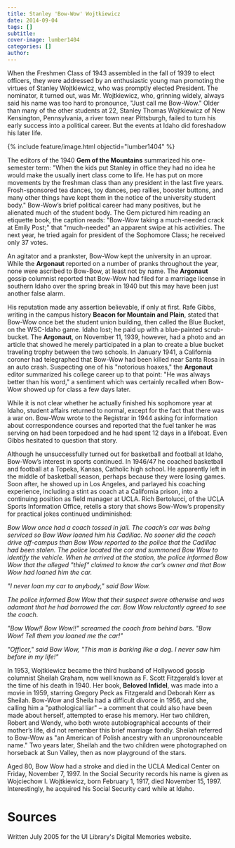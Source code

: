 ```yaml
---
title: Stanley 'Bow-Wow' Wojtkiewicz
date: 2014-09-04
tags: []
subtitle: 
cover-image: lumber1404
categories: []
author: 
---
```


When the Freshmen Class of 1943 assembled in the fall of 1939 to elect officers, they were addressed by an enthusiastic young man promoting the virtues of Stanley Wojtkiewicz, who was promptly elected President. The nominator, it turned out, was Mr. Wojtkiewicz, who, grinning widely, always said his name was too hard to pronounce, "Just call me Bow-Wow." Older than many of the other students at 22, Stanley Thomas Wojtkiewicz of New Kensington, Pennsylvania, a river town near Pittsburgh, failed to turn his early success into a political career. But the events at Idaho did foreshadow his later life.

{% include feature/image.html objectid="lumber1404" %}

The editors of the 1940 **Gem of the Mountains** summarized his one-semester term: "When the kids put Stanley in office they had no idea he would make the usually inert class come to life. He has put on more movements by the freshman class than any president in the last five years. Frosh-sponsored tea dances, toy dances, pep rallies, booster buttons, and many other things have kept them in the notice of the university student body." Bow-Wow’s brief political career had many positives, but he alienated much of the student body. The Gem pictured him reading an etiquette book, the caption reads: "Bow-Wow taking a much-needed crack at Emily Post;" that "much-needed" an apparent swipe at his activities. The next year, he tried again for president of the Sophomore Class; he received only 37 votes.

An agitator and a prankster, Bow-Wow kept the university in an uproar. While the **Argonaut** reported on a number of pranks throughout the year, none were ascribed to Bow-Bow, at least not by name. The **Argonaut** gossip columnist reported that Bow-Wow had filed for a marriage license in southern Idaho over the spring break in 1940 but this may have been just another false alarm.

His reputation made any assertion believable, if only at first. Rafe Gibbs, writing in the campus history **Beacon for Mountain and Plain**, stated that Bow-Wow once bet the student union building, then called the Blue Bucket, on the WSC-Idaho game. Idaho lost; he paid up with a blue-painted scrub-bucket. The **Argonaut**, on November 11, 1939, however, had a photo and an article that showed he merely participated in a plan to create a blue bucket traveling trophy between the two schools. In January 1941, a California coroner had telegraphed that Bow-Wow had been killed near Santa Rosa in an auto crash. Suspecting one of his "notorious hoaxes," the **Argonaut** editor summarized his college career up to that point: "He was always better than his word," a sentiment which was certainly recalled when Bow-Wow showed up for class a few days later.

While it is not clear whether he actually finished his sophomore year at Idaho, student affairs returned to normal, except for the fact that there was a war on. Bow-Wow wrote to the Registrar in 1944 asking for information about correspondence courses and reported that the fuel tanker he was serving on had been torpedoed and he had spent 12 days in a lifeboat. Even Gibbs hesitated to question that story.

Although he unsuccessfully turned out for basketball and football at Idaho, Bow-Wow’s interest in sports continued. In 1946/47 he coached basketball and football at a Topeka, Kansas, Catholic high school. He apparently left in the middle of basketball season, perhaps because they were losing games. Soon after, he showed up in Los Angeles, and parlayed his coaching experience, including a stint as coach at a California prison, into a continuing position as field manager at UCLA. Rich Bertolucci, of the UCLA Sports Information Office, retells a story that shows Bow-Wow’s propensity for practical jokes continued undiminished:

*Bow Wow once had a coach tossed in jail. The coach’s car was being serviced so Bow Wow loaned him his Cadillac. No sooner did the coach drive off-campus than Bow Wow reported to the police that the Cadillac had been stolen. The police located the car and summoned Bow Wow to identify the vehicle. When he arrived at the station, the police informed Bow Wow that the alleged "thief" claimed to know the car’s owner and that Bow Wow had loaned him the car.*

*"I never loan my car to anybody," said Bow Wow.*

*The police informed Bow Wow that their suspect swore otherwise and was adamant that he had borrowed the car. Bow Wow reluctantly agreed to see the coach.*

*"Bow Wow!! Bow Wow!!" screamed the coach from behind bars. "Bow Wow! Tell them you loaned me the car!"*

*"Officer," said Bow Wow, "This man is barking like a dog. I never saw him before in my life!"*

In 1953, Wojtkiewicz became the third husband of Hollywood gossip columnist Sheilah Graham, now well known as F. Scott Fitzgerald’s lover at the time of his death in 1940. Her book, **Beloved Infidel**, was made into a movie in 1959, starring Gregory Peck as Fitzgerald and Deborah Kerr as Sheilah. Bow-Wow and Sheila had a difficult divorce in 1956, and she, calling him a "pathological liar" – a comment that could also have been made about herself, attempted to erase his memory. Her two children, Robert and Wendy, who both wrote autobiographical accounts of their mother’s life, did not remember this brief marriage fondly. Sheilah referred to Bow-Wow as "an American of Polish ancestry with an unpronounceable name." Two years later, Sheilah and the two children were photographed on horseback at Sun Valley, then as now playground of the stars.

Aged 80, Bow Wow had a stroke and died in the UCLA Medical Center on Friday, November 7, 1997. In the Social Security records his name is given as Wojciechow I. Wojtkiewicz, born February 1, 1917, died November 15, 1997. Interestingly, he acquired his Social Security card while at Idaho.

# Sources

Written July 2005 for the UI Library's Digital Memories website.